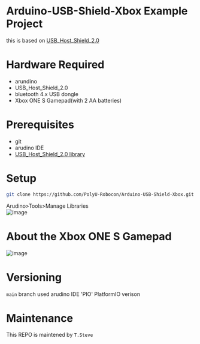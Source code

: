 # Arduino-USB-Shield-Xbox Example Project
this is based on [USB_Host_Shield_2.0](https://github.com/felis/USB_Host_Shield_2.0)
# Hardware Required 
* arundino
* USB_Host_Shield_2.0
* bluetooth 4.x USB dongle
* Xbox ONE S Gamepad(with 2 AA batteries)
# Prerequisites
* git
* arudino IDE
* [USB_Host_Shield_2.0 library](https://github.com/felis/USB_Host_Shield_2.0)
# Setup
```bash
git clone https://github.com/PolyU-Robocon/Arduino-USB-Shield-Xbox.git
```
Arudino>Tools>Manage Libraries      
![image](https://user-images.githubusercontent.com/45313904/178581397-eba27b1c-9ed3-456b-8aca-2c857deb0a3a.png)
# About the Xbox ONE S Gamepad
![image](https://user-images.githubusercontent.com/45313904/178580274-1976deb8-6e92-45cb-9bbd-1d70b6ae056b.png)

# Versioning
`main` branch used arudino IDE
'PIO' PlatformIO verison

# Maintenance
This REPO is maintened by `T.Steve`
